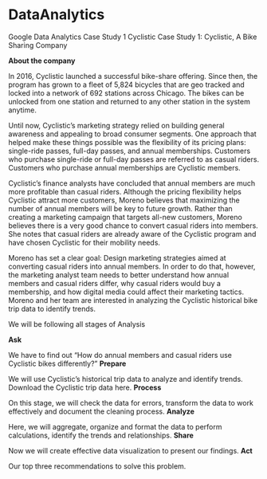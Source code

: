 # DataAnalytics
Google Data Analytics Case Study 1 Cyclistic 
Case Study 1: Cyclistic, A Bike Sharing Company  



**About the company**   

In 2016, Cyclistic launched a successful bike-share offering. Since then, the program has grown to a fleet of 5,824 bicycles that are geo tracked and locked into a network of 692 stations across Chicago. The bikes can be unlocked from one station and returned to any other station in the system anytime.   


Until now, Cyclistic’s marketing strategy relied on building general awareness and appealing to broad consumer segments. One 
approach that helped make these things possible was the flexibility of its pricing plans: single-ride passes, full-day passes, and annual memberships. Customers who purchase single-ride or full-day passes are referred to as casual riders. Customers who purchase annual memberships are Cyclistic members.  

Cyclistic’s finance analysts have concluded that annual members are much more profitable than casual riders. Although the pricing flexibility helps Cyclistic attract more customers, Moreno believes that maximizing the number of annual members will be key to future growth. Rather than creating a marketing campaign that targets all-new customers, Moreno believes there is a very good chance to convert casual riders into members. She notes that casual riders are already aware of the Cyclistic program and have chosen Cyclistic for their mobility needs.  


Moreno has set a clear goal: Design marketing strategies aimed at converting casual riders into annual members. In order to do that, however, the marketing analyst team needs to better understand how annual members and casual riders differ, why casual riders would buy a membership, and how digital media could affect their marketing tactics. Moreno and her team are interested in analyzing the Cyclistic historical bike trip data to identify trends.   


We will be following all stages of Analysis   

**Ask**  

We have to find out “How do annual members and casual riders use Cyclistic bikes differently?”
**Prepare**  

We will use Cyclistic’s historical trip data to analyze and identify trends. Download the Cyclistic trip data here. 
**Process**  

On this stage, we will check the data for errors, transform the data to work effectively and document the cleaning process.
**Analyze**  

Here, we will aggregate, organize and format the data to perform calculations, identify the trends and relationships.
**Share**  

Now we will create effective data visualization to present our findings. 
**Act**  

Our top three recommendations to solve this problem.
